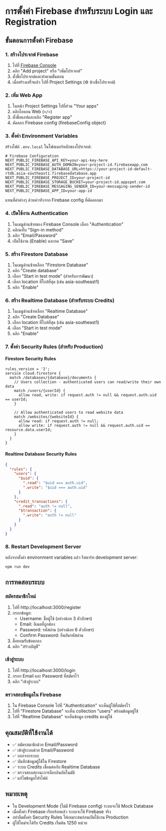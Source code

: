 # การตั้งค่า Firebase สำหรับระบบ Login และ Registration

## ขั้นตอนการตั้งค่า Firebase

### 1. สร้างโปรเจกต์ Firebase

1. ไปที่ [Firebase Console](https://console.firebase.google.com/)
2. คลิก "Add project" หรือ "เพิ่มโปรเจกต์"
3. ตั้งชื่อโปรเจกต์และทำตามขั้นตอน
4. เมื่อสร้างเสร็จแล้ว ไปที่ Project Settings (⚙️ ข้างชื่อโปรเจกต์)

### 2. เพิ่ม Web App

1. ในหน้า Project Settings ไปที่ส่วน "Your apps"
2. คลิกไอคอน Web (`</>`)
3. ตั้งชื่อแอปและคลิก "Register app"
4. คัดลอก Firebase config (firebaseConfig object)

### 3. ตั้งค่า Environment Variables

สร้างไฟล์ `.env.local` ในโฟลเดอร์หลักของโปรเจกต์:

```env
# Firebase Configuration
NEXT_PUBLIC_FIREBASE_API_KEY=your-api-key-here
NEXT_PUBLIC_FIREBASE_AUTH_DOMAIN=your-project-id.firebaseapp.com
NEXT_PUBLIC_FIREBASE_DATABASE_URL=https://your-project-id-default-rtdb.asia-southeast1.firebasedatabase.app
NEXT_PUBLIC_FIREBASE_PROJECT_ID=your-project-id
NEXT_PUBLIC_FIREBASE_STORAGE_BUCKET=your-project-id.appspot.com
NEXT_PUBLIC_FIREBASE_MESSAGING_SENDER_ID=your-messaging-sender-id
NEXT_PUBLIC_FIREBASE_APP_ID=your-app-id
```

แทนที่ค่าต่างๆ ด้วยค่าจริงจาก Firebase config ที่คัดลอกมา

### 4. เปิดใช้งาน Authentication

1. ในเมนูด้านซ้ายของ Firebase Console เลือก "Authentication"
2. คลิกแท็บ "Sign-in method"
3. คลิก "Email/Password"
4. เปิดใช้งาน (Enable) และกด "Save"

### 5. สร้าง Firestore Database

1. ในเมนูด้านซ้ายเลือก "Firestore Database"
2. คลิก "Create database"
3. เลือก "Start in test mode" (สำหรับการพัฒนา)
4. เลือก location ที่ใกล้ที่สุด (เช่น asia-southeast1)
5. คลิก "Enable"

### 6. สร้าง Realtime Database (สำหรับระบบ Credits)

1. ในเมนูด้านซ้ายเลือก "Realtime Database"
2. คลิก "Create Database"
3. เลือก location ที่ใกล้ที่สุด (เช่น asia-southeast1)
4. เลือก "Start in test mode"
5. คลิก "Enable"

### 7. ตั้งค่า Security Rules (สำหรับ Production)

#### Firestore Security Rules
```
rules_version = '2';
service cloud.firestore {
  match /databases/{database}/documents {
    // Users collection - authenticated users can read/write their own data
    match /users/{userId} {
      allow read, write: if request.auth != null && request.auth.uid == userId;
    }
    
    // Allow authenticated users to read website data
    match /websites/{websiteId} {
      allow read: if request.auth != null;
      allow write: if request.auth != null && request.auth.uid == resource.data.userId;
    }
  }
}
```

#### Realtime Database Security Rules
```json
{
  "rules": {
    "users": {
      "$uid": {
        ".read": "$uid === auth.uid",
        ".write": "$uid === auth.uid"
      }
    },
    "credit_transactions": {
      ".read": "auth != null",
      "$transaction": {
        ".write": "auth != null"
      }
    }
  }
}
```

### 8. Restart Development Server

หลังจากตั้งค่า environment variables แล้ว รีสตาร์ท development server:

```bash
npm run dev
```

## การทดสอบระบบ

### สมัครสมาชิกใหม่

1. ไปที่ http://localhost:3000/register
2. กรอกข้อมูล:
   - Username: ชื่อผู้ใช้ (อย่างน้อย 3 ตัวอักษร)
   - Email: อีเมลที่ถูกต้อง
   - Password: รหัสผ่าน (อย่างน้อย 6 ตัวอักษร)
   - Confirm Password: ยืนยันรหัสผ่าน
3. ติ๊กยอมรับข้อตกลง
4. คลิก "สร้างบัญชี"

### เข้าสู่ระบบ

1. ไปที่ http://localhost:3000/login
2. กรอก Email และ Password ที่สมัครไว้
3. คลิก "เข้าสู่ระบบ"

### ตรวจสอบข้อมูลใน Firebase

1. ใน Firebase Console ไปที่ "Authentication" จะเห็นผู้ใช้ที่สมัครไว้
2. ไปที่ "Firestore Database" จะเห็น collection "users" พร้อมข้อมูลผู้ใช้
3. ไปที่ "Realtime Database" จะเห็นข้อมูล credits ของผู้ใช้

## คุณสมบัติที่ใช้งานได้

- ✅ สมัครสมาชิกด้วย Email/Password
- ✅ เข้าสู่ระบบด้วย Email/Password
- ✅ ออกจากระบบ
- ✅ บันทึกข้อมูลผู้ใช้ใน Firestore
- ✅ ระบบ Credits เชื่อมต่อกับ Realtime Database
- ✅ ตรวจสอบสถานะการล็อกอินอัตโนมัติ
- ✅ แก้ไขข้อมูลโปรไฟล์

## หมายเหตุ

- ใน Development Mode (ไม่มี Firebase config) ระบบจะใช้ Mock Database
- เมื่อตั้งค่า Firebase เรียบร้อยแล้ว ระบบจะใช้ Firebase จริง
- อย่าลืมตั้งค่า Security Rules ให้เหมาะสมก่อนเปิดใช้งาน Production
- ผู้ใช้ใหม่จะได้รับ Credits เริ่มต้น 1250 หน่วย



















